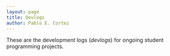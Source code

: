 ```yaml
---
layout: page
title: Devlogs
author: Pablo E. Cortez
---
```


These are the development logs (*devlogs*) for ongoing student programming projects.


